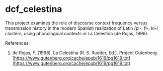 # dcf_celestina
This project examines the role of discourse context frequency versus transmission history in the modern Spanish realization of Latin /pl-, fl-, kl-/ clusters, using phonological contexts in La Celestina (de Rojas, 1998).

References:
1. de Rojas, F. (1998). La Celestina (R. S. Rudder, Ed.). Project Gutenberg. [https://www.gutenberg.org/cache/epub/1619/pg1619.txt](https://www.gutenberg.org/cache/epub/1619/pg1619.txt)
